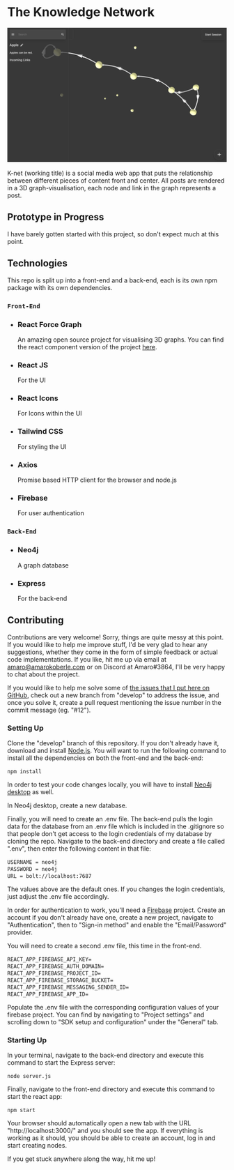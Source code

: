 # The Knowledge Network

![Prototype Screenshot](/readme-images/screenshot.png)

K-net (working title) is a social media web app that puts the relationship between different pieces of content front and center. All posts are rendered in a 3D graph-visualisation, each node and link in the graph represents a post.

## Prototype in Progress

I have barely gotten started with this project, so don't expect much at this point.

<!-- You can find a hosted version of the prototype linked below - expect bugs and crashes

### [Live Demo](https://quizzical-edison-523c55.netlify.app/) -->

## Technologies

This repo is split up into a front-end and a back-end, each is its own npm package with its own dependencies.

### `Front-End`

- ### React Force Graph

  An amazing open source project for visualising 3D graphs.
  You can find the react component version of the project [here](https://github.com/vasturiano/react-force-graph).

- ### React JS

  For the UI

- ### React Icons

  For Icons within the UI

- ### Tailwind CSS

  For styling the UI

- ### Axios

  Promise based HTTP client for the browser and node.js

- ### Firebase
  For user authentication

### `Back-End`

- ### Neo4j

  A graph database

- ### Express
  For the back-end

## Contributing

Contributions are very welcome! Sorry, things are quite messy at this point.
If you would like to help me improve stuff, I'd be very glad to hear any suggestions, whether they come in the form of simple feedback or actual code implementations.
If you like, hit me up via email at amaro@amarokoberle.com or on Discord at Amaro#3864, I'll be very happy to chat about the project.

If you would like to help me solve some of [the issues that I put here on GitHub](https://github.com/Amaro-Koberle/k-net/issues), check out a new branch from "develop" to address the issue, and once you solve it, create a pull request mentioning the issue number in the commit message (eg. "#12").

### Setting Up

Clone the "develop" branch of this repository.
If you don't already have it, download and install [Node.js](https://nodejs.org/en/).
You will want to run the following command to install all the dependencies on both the front-end and the back-end:

```
npm install
```

In order to test your code changes locally, you will have to install [Neo4j desktop](https://neo4j.com/download/) as well.

In Neo4j desktop, create a new database.

Finally, you will need to create an .env file. The back-end pulls the login data for the database from an .env file which is included in the .gitignore so that people don't get access to the login credentials of my database by cloning the repo.
Navigate to the back-end directory and create a file called ".env", then enter the following content in that file:

```
USERNAME = neo4j
PASSWORD = neo4j
URL = bolt://localhost:7687
```

The values above are the default ones. If you changes the login credentials, just adjust the .env file accordingly.

In order for authentication to work, you'll need a [Firebase](https://firebase.google.com/) project. Create an account if you don't already have one, create a new project, navigate to "Authentication", then to "Sign-in method" and enable the "Email/Password" provider.

You will need to create a second .env file, this time in the front-end.

```
REACT_APP_FIREBASE_API_KEY=
REACT_APP_FIREBASE_AUTH_DOMAIN=
REACT_APP_FIREBASE_PROJECT_ID=
REACT_APP_FIREBASE_STORAGE_BUCKET=
REACT_APP_FIREBASE_MESSAGING_SENDER_ID=
REACT_APP_FIREBASE_APP_ID=
```

Populate the .env file with the corresponding configuration values of your firebase project. You can find by navigating to "Project settings" and scrolling down to "SDK setup and configuration" under the "General" tab.

### Starting Up

In your terminal, navigate to the back-end directory and execute this command to start the Express server:

```
node server.js
```

Finally, navigate to the front-end directory and execute this command to start the react app:

```
npm start
```

Your browser should automatically open a new tab with the URL "http://localhost:3000/" and you should see the app. If everything is working as it should, you should be able to create an account, log in and start creating nodes.

If you get stuck anywhere along the way, hit me up!
